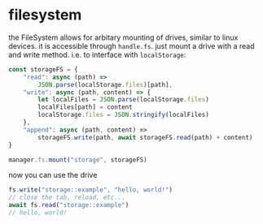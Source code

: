 # filesystem

the FileSystem allows for arbitary mounting of drives, similar to linux devices. it is accessible through `handle.fs`. just mount a drive with a read and write method. i.e. to interface with `localStorage`:

```js
const storageFS = {
    "read": async (path) =>
        JSON.parse(localStorage.files)[path],
    "write": async (path, content) => {
        let localFiles = JSON.parse(localStorage.files)
        localFiles[path] = content
        localStorage.files = JSON.stringify(localFiles)
    },
    "append": async (path, content) =>
        storageFS.write(path, await storageFS.read(path) + content)
}

manager.fs.mount("storage", storageFS)
```
now you can use the drive
```js
fs.write("storage::example", "hello, world!")
// close the tab, reload, etc...
await fs.read("storage::example")
// hello, world!
```